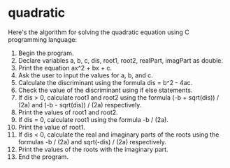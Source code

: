 # quadratic

Here's the algorithm for solving the quadratic equation using C programming language:

1. Begin the program.
2. Declare variables a, b, c, dis, root1, root2, realPart, imagPart as double.
3. Print the equation ax^2 + bx + c.
4. Ask the user to input the values for a, b, and c.
5. Calculate the discriminant using the formula dis = b^2 - 4ac.
6. Check the value of the discriminant using if else statements.
7. If dis > 0, calculate root1 and root2 using the formula (-b + sqrt(dis)) / (2a) and (-b - sqrt(dis)) / (2a) respectively.
8. Print the values of root1 and root2.
9. If dis = 0, calculate root1 using the formula -b / (2a).
10. Print the value of root1.
11. If dis < 0, calculate the real and imaginary parts of the roots using the formulas -b / (2a) and sqrt(-dis) / (2a) respectively.
12. Print the values of the roots with the imaginary part.
13. End the program.
